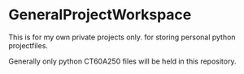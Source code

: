 # GeneralProjectWorkspace
This is for my own private projects only. for storing personal python projectfiles.

Generally only python CT60A250 files will be held in this repository.
